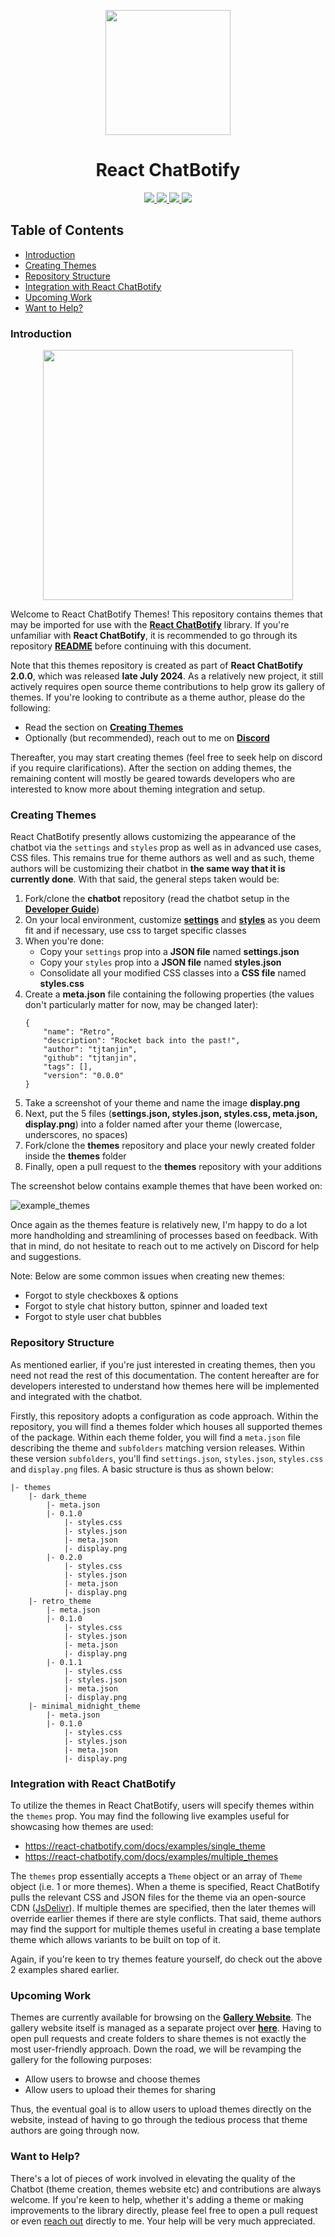 <p align="center">
  <img width="200px" src="https://raw.githubusercontent.com/tjtanjin/react-chatbotify/main/assets/logo.png" />
  <h1 align="center">React ChatBotify</h1>
</p>

<p align="center">
  <a href="https://github.com/tjtanjin/react-chatbotify/actions/workflows/lint.yml"> <img src="https://github.com/tjtanjin/react-chatbotify/actions/workflows/lint.yml/badge.svg" /> </a>
  <a href="https://github.com/tjtanjin/react-chatbotify/actions/workflows/build.yml"> <img src="https://github.com/tjtanjin/react-chatbotify/actions/workflows/build.yml/badge.svg" /> </a>
  <a href="https://github.com/tjtanjin/react-chatbotify/actions/workflows/test.yml"> <img src="https://github.com/tjtanjin/react-chatbotify/actions/workflows/test.yml/badge.svg" /> </a>
  <img src="https://badge.fury.io/js/react-chatbotify.svg" />
</p>

## Table of Contents
* [Introduction](#introduction)
* [Creating Themes](#creating-themes)
* [Repository Structure](#repository-structure)
* [Integration with React ChatBotify](#integration-with-react-chatbotify)
* [Upcoming Work](#upcoming-work)
* [Want to Help?](#want-to-help?)

### Introduction

<p align="center">
  <img height="400px" src="https://github.com/tjtanjin/react-chatbotify/assets/43908963/761fcbb3-858e-4a9c-846b-4fddaf218dbc" />
</p>

Welcome to React ChatBotify Themes! This repository contains themes that may be imported for use with the [**React ChatBotify**](https://react-chatbotify.com/) library. If you're unfamiliar with **React ChatBotify**, it is recommended to go through its repository [**README**](https://github.com/tjtanjin/react-chatbotify) before continuing with this document.

Note that this themes repository is created as part of **React ChatBotify 2.0.0**, which was released **late July 2024**. As a relatively new project, it still actively requires open source theme contributions to help grow its gallery of themes. If you're looking to contribute as a theme author, please do the following:
- Read the section on [**Creating Themes**](#creating-themes)
- Optionally (but recommended), reach out to me on [**Discord**](https://discord.gg/6R4DK4G5Zh)

Thereafter, you may start creating themes (feel free to seek help on discord if you require clarifications). After the section on adding themes, the remaining content will mostly be geared towards developers who are interested to know more about theming integration and setup.

### Creating Themes

React ChatBotify presently allows customizing the appearance of the chatbot via the `settings` and `styles` prop as well as in advanced use cases, CSS files. This remains true for theme authors as well and as such, theme authors will be customizing their chatbot in **the same way that it is currently done**. With that said, the general steps taken would be:
1) Fork/clone the **chatbot** repository (read the chatbot setup in the [**Developer Guide**](https://github.com/tjtanjin/react-chatbotify/blob/main/docs/DeveloperGuide.md))
2) On your local environment, customize [**settings**](https://react-chatbotify.com/docs/api/settings) and [**styles**](https://react-chatbotify.com/docs/api/styles) as you deem fit and if necessary, use css to target specific classes
3) When you're done:
    - Copy your `settings` prop into a **JSON file** named **settings.json**
    - Copy your `styles` prop into a **JSON file** named **styles.json**
    - Consolidate all your modified CSS classes into a **CSS file** named **styles.css**
4) Create a **meta.json** file containing the following properties (the values don't particularly matter for now, may be changed later):
    ```
    {
        "name": "Retro",
        "description": "Rocket back into the past!",
        "author": "tjtanjin",
        "github": "tjtanjin",
        "tags": [],
        "version": "0.0.0"
    }
    ```
5) Take a screenshot of your theme and name the image **display.png**
6) Next, put the 5 files (**settings.json, styles.json, styles.css, meta.json, display.png**) into a folder named after your theme (lowercase, underscores, no spaces)
7) Fork/clone the **themes** repository and place your newly created folder inside the **themes** folder
8) Finally, open a pull request to the **themes** repository with your additions

The screenshot below contains example themes that have been worked on:

![example_themes](https://github.com/tjtanjin/react-chatbotify-themes/assets/43908963/97a18875-e1d8-47c9-8889-798d3b9d64ed)

Once again as the themes feature is relatively new, I'm happy to do a lot more handholding and streamlining of processes based on feedback. With that in mind, do not hesitate to reach out to me actively on Discord for help and suggestions.

Note: Below are some common issues when creating new themes:
- Forgot to style checkboxes & options
- Forgot to style chat history button, spinner and loaded text
- Forgot to style user chat bubbles

### Repository Structure

As mentioned earlier, if you're just interested in creating themes, then you need not read the rest of this documentation. The content hereafter are for developers interested to understand how themes here will be implemented and integrated with the chatbot.

Firstly, this repository adopts a configuration as code approach. Within the repository, you will find a themes folder which houses all supported themes of the package. Within each theme folder, you will find a `meta.json` file describing the theme and `subfolders` matching version releases. Within these version `subfolders`, you'll find `settings.json`, `styles.json`, `styles.css` and `display.png` files. A basic structure is thus as shown below:
```
|- themes
    |- dark_theme
        |- meta.json
        |- 0.1.0
            |- styles.css
            |- styles.json
            |- meta.json
            |- display.png
        |- 0.2.0
            |- styles.css
            |- styles.json
            |- meta.json
            |- display.png
    |- retro_theme
        |- meta.json
        |- 0.1.0
            |- styles.css
            |- styles.json
            |- meta.json
            |- display.png
        |- 0.1.1
            |- styles.css
            |- styles.json
            |- meta.json
            |- display.png
    |- minimal_midnight_theme
        |- meta.json
        |- 0.1.0
            |- styles.css
            |- styles.json
            |- meta.json
            |- display.png
```

### Integration with React ChatBotify

To utilize the themes in React ChatBotify, users will specify themes within the `themes` prop. You may find the following live examples useful for showcasing how themes are used:
- https://react-chatbotify.com/docs/examples/single_theme
- https://react-chatbotify.com/docs/examples/multiple_themes

The `themes` prop essentially accepts a `Theme` object or an array of `Theme` object (i.e. 1 or more themes). When a theme is specified, React ChatBotify pulls the relevant CSS and JSON files for the theme via an open-source CDN ([JsDelivr](https://www.jsdelivr.com/)). If multiple themes are specified, then the later themes will override earlier themes if there are style conflicts. That said, theme authors may find the support for multiple themes useful in creating a base template theme which allows variants to be built on top of it.

Again, if you're keen to try themes feature yourself, do check out the above 2 examples shared earlier.

### Upcoming Work

Themes are currently available for browsing on the [**Gallery Website**](https://gallery.react-chatbotify.com). The gallery website itself is managed as a separate project over [**here**](https://github.com/tjtanjin/react-chatbotify-gallery-website). Having to open pull requests and create folders to share themes is not exactly the most user-friendly approach. Down the road, we will be revamping the gallery for the following purposes:
- Allow users to browse and choose themes
- Allow users to upload their themes for sharing

Thus, the eventual goal is to allow users to upload themes directly on the website, instead of having to go through the tedious process that theme authors are going through now.

### Want to Help?

There's a lot of pieces of work involved in elevating the quality of the Chatbot (theme creation, themes website etc) and contributions are always welcome. If you're keen to help, whether it's adding a theme or making improvements to the library directly, please feel free to open a pull request or even [reach out](https://discord.gg/6R4DK4G5Zh) directly to me. Your help will be very much appreciated.
